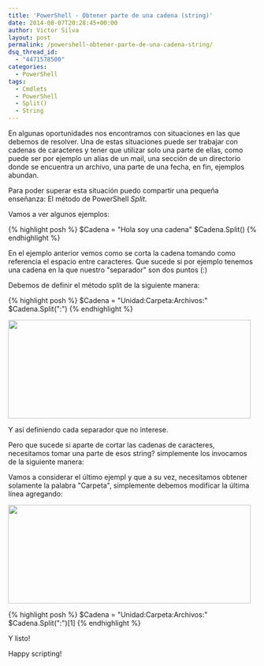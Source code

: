 ```yaml
---
title: 'PowerShell - Obtener parte de una cadena (string)'
date: 2014-08-07T20:28:45+00:00
author: Victor Silva
layout: post
permalink: /powershell-obtener-parte-de-una-cadena-string/
dsq_thread_id:
  - "4471578500"
categories:
  - PowerShell
tags:
  - Cmdlets
  - PowerShell
  - Split()
  - String
---
```

En algunas oportunidades nos encontramos con situaciones en las que debemos de resolver. Una de estas situaciones puede ser trabajar con cadenas de caracteres y tener que utilizar solo una parte de ellas, como puede ser por ejemplo un alias de un mail, una sección de un directorio donde se encuentra un archivo, una parte de una fecha, en fin, ejemplos abundan.

Para poder superar esta situación puedo compartir una pequeña enseñanza: El método de PowerShell _Split_.

Vamos a ver algunos ejemplos:

{% highlight posh %}
$Cadena = "Hola soy una cadena"
$Cadena.Split()
{% endhighlight %}

En el ejemplo anterior vemos como se corta la cadena tomando como referencia el espacio entre caracteres. Que sucede si por ejemplo tenemos una cadena en la que nuestro "separador" son dos puntos (:)

Debemos de definir el método split de la siguiente manera:

{% highlight posh %}
$Cadena = "Unidad:Carpeta:Archivos:"
$Cadena.Split(":")
{% endhighlight %}

<img class="alignnone" src="https://lh3.googleusercontent.com/-2DrwCcfYDFY/VCgkEKgG7fI/AAAAAAAAF4Q/5-DtZpg6UjA/w492-h200-no/PS_Split.png" alt="" width="492" height="200" />

Y así definiendo cada separador que no interese.

Pero que sucede si aparte de cortar las cadenas de caracteres, necesitamos tomar una parte de esos string? simplemente los invocamos de la siguiente manera:

Vamos a considerar el último ejempl y que a su vez, necesitamos obtener solamente la palabra "Carpeta", simplemente debemos modificar la última línea agregando:

<img class="alignnone" src="https://lh6.googleusercontent.com/-D9nGFjQPagc/VCgkEMZ1qCI/AAAAAAAAF4M/MU7oDoLhc58/w492-h200-no/PS_Split_2.png" alt="" width="492" height="200" />

{% highlight posh %}
$Cadena = "Unidad:Carpeta:Archivos:"
$Cadena.Split(":")[1]
{% endhighlight %}

Y listo!

Happy scripting!